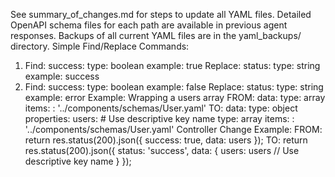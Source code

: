 See summary_of_changes.md for steps to update all YAML files.
Detailed OpenAPI schema files for each path are available in previous agent responses.
Backups of all current YAML files are in the yaml_backups/ directory.
Simple Find/Replace Commands:
1. Find:    success:
      type: boolean
      example: true
   Replace: status:
      type: string
      example: success
2. Find:    success:
      type: boolean
      example: false
   Replace: status:
      type: string
      example: error
Example: Wrapping a users array
FROM:
data:
  type: array
  items:
    : '../components/schemas/User.yaml'
TO:
data:
  type: object
  properties:
    users:  # Use descriptive key name
      type: array
      items:
        : '../components/schemas/User.yaml'
Controller Change Example:
FROM:
return res.status(200).json({
  success: true,
  data: users
});
TO:
return res.status(200).json({
  status: 'success',
  data: {
    users: users  // Use descriptive key name
  }
});

